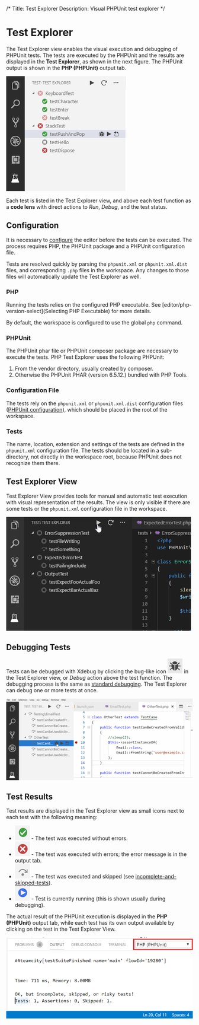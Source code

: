 /*
Title: Test Explorer
Description: Visual PHPUnit test explorer
*/

# Test Explorer

The Test Explorer view enables the visual execution and debugging of PHPUnit tests. The tests are executed by the PHPUnit and the results are displayed in the **Test Explorer**, as shown in the next figure. The PHPUnit output is shown in the **PHP (PHPUnit)** output tab.

![Test Explorer](imgs/test-view.png)

Each test is listed in the Test Explorer view, and above each test function as a **code lens** with direct actions to *Run*, *Debug*, and the test status.

## Configuration

It is necessary to [configure](configuration) the editor before the tests can be executed. The process requires PHP, the PHPUnit package and a PHPUnit configuration file.

Tests are resolved quickly by parsing the `phpunit.xml` or `phpunit.xml.dist` files, and corresponding `.php` files in the workspace. Any changes to those files will automatically update the Test Explorer as well.

### PHP

Running the tests relies on the configured PHP executable. See [editor/php-version-select](Selecting PHP Executable) for more details.

By default, the workspace is configured to use the global `php` command.

### PHPUnit

The PHPUnit phar file or PHPUnit composer package are necessary to execute the tests. PHP Test Explorer uses the following PHPUnit:

1. From the vendor directory, usually created by composer.
2. Otherwise the PHPUnit PHAR (version 6.5.12.) bundled with PHP Tools.

### Configuration File

The tests rely on the `phpunit.xml` or `phpunit.xml.dist` configuration files ([PHPUnit configuration](https://phpunit.de/manual/6.5/en/appendixes.configuration.html)), which should be placed in the root of the workspace.

### Tests

The name, location, extension and settings of the tests are defined in the `phpunit.xml` configuration file. 
The tests should be located in a sub-directory, not directly in the workspace root, because PHPUnit does not recognize them there.

## Test Explorer View

Test Explorer View provides tools for manual and automatic test execution with visual representation of the results. The view is only visible if there are some tests or the `phpunit.xml` configuration file in the workspace.

![Test Explorer](imgs/test-explorer.gif)

## Debugging Tests

Tests can be debugged with Xdebug by clicking the bug-like icon ![Debugging Icon](imgs/test-debuging.png) in the Test Explorer view, or *Debug* action above the test function. The debugging process is the same as [standard debugging](Debug). The Test Explorer can debug one or more tests at once.

![Test Explorer](imgs/test-debug.gif)

## Test Results

Test results are displayed in the Test Explorer view as small icons next to each test with the following meaning:

* ![Test success](imgs/test-success.png) - The test was executed without errors.
* ![Test failure](imgs/test-failure.png) - The test was executed with errors; the error message is in the output tab.
* ![Test skipped](imgs/test-skipped.png) - The test was executed and skipped (see [incomplete-and-skipped-tests](https://phpunit.de/manual/6.5/en/incomplete-and-skipped-tests.html)).
* ![Test running](imgs/test-running.png) - Test is currently running (this is shown usually during debugging).

The actual result of the PHPUnit execution is displayed in the **PHP (PHPUnit)** output tab, while each test has its own output available by clicking on the test in the Test Explorer View.

![Test Output](imgs/test-output.png)

